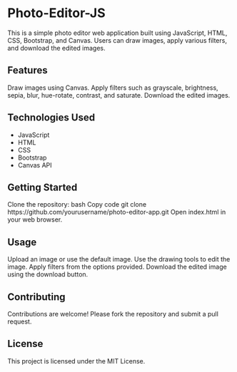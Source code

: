 <h1>Photo-Editor-JS</h1> 
<p>This is a simple photo editor web application built using JavaScript, HTML, CSS, Bootstrap, and Canvas. Users can draw images, apply various filters, and download the edited images.</p> 

<h2>Features</h2> 
Draw images using Canvas.
Apply filters such as grayscale, brightness, sepia, blur, hue-rotate, contrast, and saturate.
Download the edited images.

<h2>Technologies Used</h2>
<ul>
  <li>JavaScript</li>
  <li>HTML</li>
  <li>CSS</li>
  <li>Bootstrap</li>
  <li>Canvas API</li>
</ul>

<h2>Getting Started</h2>
Clone the repository:
bash
Copy code
git clone https://github.com/yourusername/photo-editor-app.git
Open index.html in your web browser.

<h2>Usage</h2>
<p>
  Upload an image or use the default image.
Use the drawing tools to edit the image.
Apply filters from the options provided.
Download the edited image using the download button.
</p>


<h2>Contributing</h2>
<p>Contributions are welcome! Please fork the repository and submit a pull request.</p> 

<h2>License</h2>
<p>This project is licensed under the MIT License.</p> 
